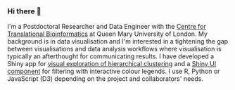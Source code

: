 ### Hi there 👋

I'm a Postdoctoral Researcher and Data Engineer with the [Centre for Translational Bioinformatics](https://www.qmul.ac.uk/c4tb/) at Queen Mary University of London. My background is in data visualisation and I'm interested in a tightening the gap between visualisations and data analysis workflows where visualisation is typically an afterthought for communicating results. I have developed a Shiny app for [visual exploration of hierarchical clustering](http://github.com/rhenkin/visxhclust) and a [Shiny UI component](http://github.com/rhenkin/vfinputs) for filtering with interactive colour legends. I use R, Python or JavaScript (D3) depending on the project and collaborators' needs.

<!--
**rhenkin/rhenkin** is a ✨ _special_ ✨ repository because its `README.md` (this file) appears on your GitHub profile.

Here are some ideas to get you started:

- 🔭 I’m currently working on ...
- 🌱 I’m currently learning ...
- 👯 I’m looking to collaborate on ...
- 🤔 I’m looking for help with ...
- 💬 Ask me about ...
- 📫 How to reach me: ...
- 😄 Pronouns: ...
- ⚡ Fun fact: ...
--> 

